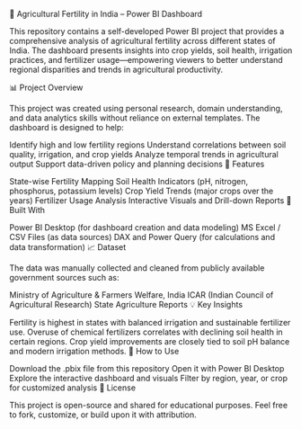 🌾 Agricultural Fertility in India – Power BI Dashboard

This repository contains a self-developed Power BI project that provides a comprehensive analysis of agricultural fertility across different states of India. The dashboard presents insights into crop yields, soil health, irrigation practices, and fertilizer usage—empowering viewers to better understand regional disparities and trends in agricultural productivity.

📊 Project Overview

This project was created using personal research, domain understanding, and data analytics skills without reliance on external templates. The dashboard is designed to help:

Identify high and low fertility regions
Understand correlations between soil quality, irrigation, and crop yields
Analyze temporal trends in agricultural output
Support data-driven policy and planning decisions
📁 Features

State-wise Fertility Mapping
Soil Health Indicators (pH, nitrogen, phosphorus, potassium levels)
Crop Yield Trends (major crops over the years)
Fertilizer Usage Analysis
Interactive Visuals and Drill-down Reports
🧠 Built With

Power BI Desktop (for dashboard creation and data modeling)
MS Excel / CSV Files (as data sources)
DAX and Power Query (for calculations and data transformation)
📈 Dataset

The data was manually collected and cleaned from publicly available government sources such as:

Ministry of Agriculture & Farmers Welfare, India
ICAR (Indian Council of Agricultural Research)
State Agriculture Reports
💡 Key Insights

Fertility is highest in states with balanced irrigation and sustainable fertilizer use.
Overuse of chemical fertilizers correlates with declining soil health in certain regions.
Crop yield improvements are closely tied to soil pH balance and modern irrigation methods.
🔧 How to Use

Download the .pbix file from this repository
Open it with Power BI Desktop
Explore the interactive dashboard and visuals
Filter by region, year, or crop for customized analysis
📜 License

This project is open-source and shared for educational purposes. Feel free to fork, customize, or build upon it with attribution.
